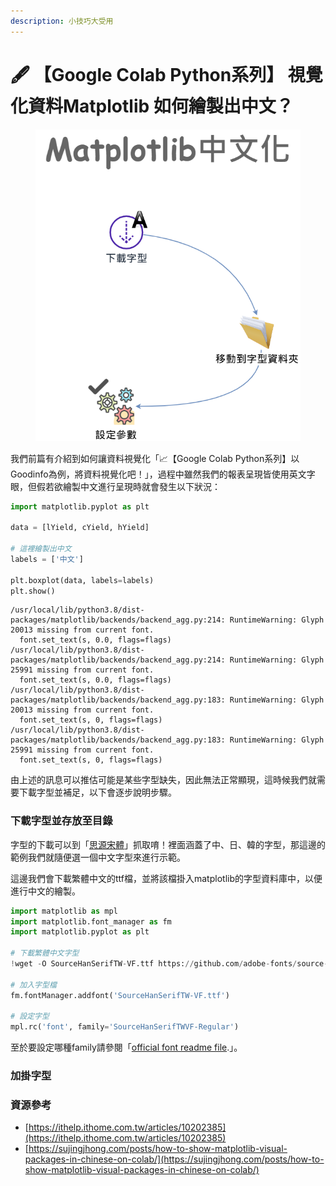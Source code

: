 ```yaml
---
description: 小技巧大受用
---
```


# 🖋 【Google Colab Python系列】 視覺化資料Matplotlib 如何繪製出中文？

<figure><img src="../.gitbook/assets/matplotlib中文化.drawio.png" alt=""><figcaption></figcaption></figure>

我們前篇有介紹到如何讓資料視覺化「📈【Google Colab Python系列】以Goodinfo為例，將資料視覺化吧！」，過程中雖然我們的報表呈現皆使用英文字眼，但假若欲繪製中文進行呈現時就會發生以下狀況：

```python
import matplotlib.pyplot as plt

data = [lYield, cYield, hYield]

# 這裡繪製出中文
labels = ['中文']

plt.boxplot(data, labels=labels)
plt.show()
```

```
/usr/local/lib/python3.8/dist-packages/matplotlib/backends/backend_agg.py:214: RuntimeWarning: Glyph 20013 missing from current font.
  font.set_text(s, 0.0, flags=flags)
/usr/local/lib/python3.8/dist-packages/matplotlib/backends/backend_agg.py:214: RuntimeWarning: Glyph 25991 missing from current font.
  font.set_text(s, 0.0, flags=flags)
/usr/local/lib/python3.8/dist-packages/matplotlib/backends/backend_agg.py:183: RuntimeWarning: Glyph 20013 missing from current font.
  font.set_text(s, 0, flags=flags)
/usr/local/lib/python3.8/dist-packages/matplotlib/backends/backend_agg.py:183: RuntimeWarning: Glyph 25991 missing from current font.
  font.set_text(s, 0, flags=flags)
```

由上述的訊息可以推估可能是某些字型缺失，因此無法正常顯現，這時候我們就需要下載字型並補足，以下會逐步說明步驟。



### 下載字型並存放至目錄

字型的下載可以到「[思源宋體](https://github.com/adobe-fonts/source-han-serif)」抓取唷！裡面涵蓋了中、日、韓的字型，那這邊的範例我們就隨便選一個中文字型來進行示範。

這邊我們會下載繁體中文的ttf檔，並將該檔掛入matplotlib的字型資料庫中，以便進行中文的繪製。

```python
import matplotlib as mpl
import matplotlib.font_manager as fm
import matplotlib.pyplot as plt

# 下載繁體中文字型
!wget -O SourceHanSerifTW-VF.ttf https://github.com/adobe-fonts/source-han-serif/raw/release/Variable/TTF/Subset/SourceHanSerifTW-VF.ttf

# 加入字型檔
fm.fontManager.addfont('SourceHanSerifTW-VF.ttf')

# 設定字型
mpl.rc('font', family='SourceHanSerifTWVF-Regular')
```

至於要設定哪種family請參閱「[official font readme file](https://github.com/adobe-fonts/source-han-serif/raw/release/SourceHanSerifReadMe.pdf).」。

### 加掛字型

### 資源參考

* [https://ithelp.ithome.com.tw/articles/10202385](https://ithelp.ithome.com.tw/articles/10202385)
* [https://sujingjhong.com/posts/how-to-show-matplotlib-visual-packages-in-chinese-on-colab/](https://sujingjhong.com/posts/how-to-show-matplotlib-visual-packages-in-chinese-on-colab/)
